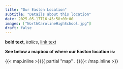 ```yaml
---
title: "Our Easton Location"
subtitle: "Details about this location"
date: 2025-05-17T16:45:58+00:00
images: ["NorthCarolineHighSchool.jpg"]
draft: false
---
```


**bold text**, *italics*, [link text](https://example.com/)

**See below a mapbox of where our Easton location is:**

{{< map.inline >}}{{ partial "map" . }}{{< /map.inline >}}
